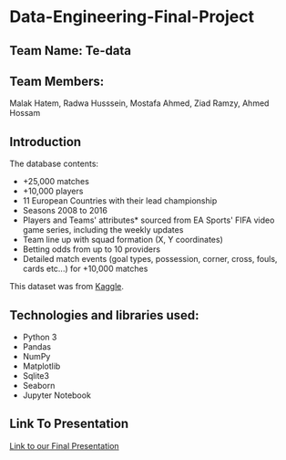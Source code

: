 # Data-Engineering-Final-Project
## Team Name: Te-data
## Team Members:
   Malak Hatem,
   Radwa Husssein,
   Mostafa Ahmed, 
   Ziad Ramzy,
   Ahmed Hossam
## Introduction
The database contents:

- +25,000 matches
- +10,000 players
- 11 European Countries with their lead championship
- Seasons 2008 to 2016
- Players and Teams' attributes* sourced from EA Sports' FIFA video game series, including the weekly updates
- Team line up with squad formation (X, Y coordinates)
- Betting odds from up to 10 providers
- Detailed match events (goal types, possession, corner, cross, fouls, cards etc...) for +10,000 matches

This dataset was from [Kaggle](https://www.kaggle.com/hugomathien/soccer).
## Technologies and libraries used:

- Python 3
- Pandas
- NumPy
- Matplotlib
- Sqlite3
- Seaborn
- Jupyter Notebook

## Link To Presentation
[Link to our Final Presentation](https://docs.google.com/presentation/d/19XGTfnhjeZxbH7hT8uwG4sSjt_CmGPg0jFG6eiIhDLY/edit?usp=sharing)
